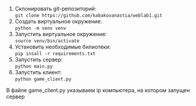 1. Склонировать git-репозиторий:  
   ```git clone https://github.com/kabakovanastia/weblab1.git```
2. Создать виртуальное окружение:  
   ```python -m venv venv```
3. Запустить виртуальное окружение:  
   ```source venv/bin/activate```
4. Установить необходимые билиотеки:  
   ```pip insall -r requirements.txt```
5. Запустить сервер:  
   ```python main.py```
6. Запустить клиент:  
   ```python game_client.py```

В файле game_client.py указываем ip компьютера, на котором запущен сервер 
